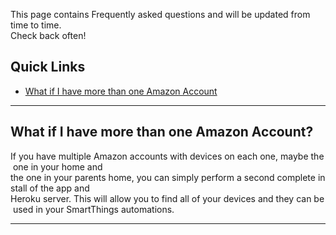 This page contains Frequently asked questions and will be updated from time to time.  
Check back often!

## Quick Links
* [What if I have more than one Amazon Account](/#/documentation/faq#multiAmazonAcct)

---

## <a id="multiAmazonAcct" name="multiAmazonAcct"></a>What if I have more than one Amazon Account?

  If you have multiple Amazon accounts with devices on each one, maybe the one in your home and the one in your parents home, you can simply perform a second complete install of the app and Heroku server. This will allow you to find all of your devices and they can be used in your SmartThings automations.

---


